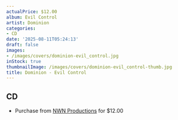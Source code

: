 ```yaml
---
actualPrice: $12.00
album: Evil Control
artist: Dominion
categories:
- CD
date: '2025-08-11T05:24:13'
draft: false
images:
- /images/covers/dominion-evil_control.jpg
inStock: true
thumbnailImage: /images/covers/dominion-evil_control-thumb.jpg
title: Dominion - Evil Control
---
```


## CD
* Purchase from [NWN Productions](http://shop.nwnprod.com/index.php?route=product/product&path=93&product_id=56525&sort=pd.name&order=ASC) for $12.00

